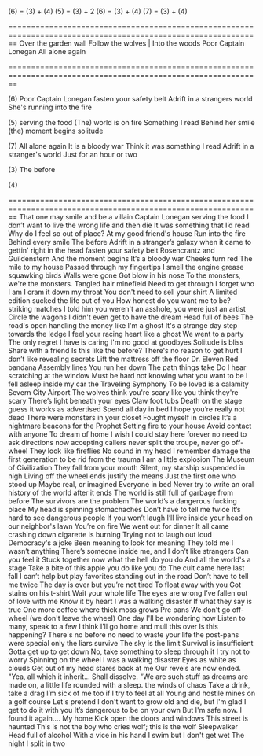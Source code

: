 (6) = (3) + (4)
(5) = (3) + 2
(6) = (3) + (4)
(7) = (3) + (4)

==============================================================================================================
Over the garden wall
Follow the wolves       | Into the woods
Poor Captain Lonegan
All alone again

==============================================================================================================

(6)
Poor Captain Lonegan
fasten your safety belt
Adrift in a strangers world
She's running into the fire

(5)
serving the food
(The) world is on fire
Something I read
Behind her smile
(the) moment begins
solitude

(7)
All alone again
It is a bloody war
Think it was something I read
Adrift in a stranger's world
Just for an hour or two

(3)
The before

(4)




==============================================================================================================
That one may smile and be a villain
Captain Lonegan
serving the food
I don’t want to live the wrong life and then die
It was something that I’d read
Why do I feel so out of place?
At my good friend's house
Run into the fire
Behind every smile
The before
Adrift in a stranger’s galaxy
when it came to gettin' right in the head
fasten your safety belt
Rosencrantz and Guildenstern
And the moment begins
It’s a bloody war
Cheeks turn red
The mile to my house
Passed through my fingertips
I smell the engine grease
squawking birds
Walls were gone
Got blow in his nose 
To the monsters, we're the monsters.
Tangled hair
minefield
Need to get through
I forget who I am
I cram it down my throat
You don't need to sell your shirt
A limited edition
sucked the life out of you
How honest do you want me to be?
striking matches
I told him you weren't an asshole, you were just an artist
Circle the wagons
I didn't even get to have the dream
Head full of bees
The road's open
handling the money
like I'm a ghost
It's a strange day
step towards the ledge
I feel your racing heart
like a ghost
We went to a party
The only regret I have is caring
I'm no good at goodbyes
Solitude is bliss
Share with a friend
Is this like the before?
There's no reason to get hurt
I don’t like revealing secrets
Lift the mattress off the floor
Dr. Eleven
Red bandana
Assembly lines
You run her down
The path things take
Do I hear scratching at the window
Must be hard not knowing what you want to be
I fell asleep inside my car
the Traveling Symphony
To be loved is a calamity
Severn City Airport
The wolves think you're scary like you think they're scary
There’s light beneath your eyes
Claw foot tubs
Death on the stage
guess it works  as advertised
Spend all day in bed
I hope you’re really not dead
There were monsters in your closet
Fought myself in circles
It’s a nightmare
beacons for the Prophet
Setting fire to your house
Avoid contact with anyone
To dream of home
I wish I could stay here forever
no need to ask directions
now accepting callers
never split the troupe, never go off-wheel
They look like fireflies
No sound in my head
I remember damage
the first generation to be rid from the trauma
I am a little explosion
The Museum of Civilization
They fall from your mouth
Silent, my starship suspended in nigh
Living off the wheel
ends justify the means
Just the first one who stood up
Maybe real, or imagined
Everyone in bed
Never try to write an oral history of the world after it ends
The world is still full of garbage from before
The survivors are the problem
The world’s a dangerous fucking place
My head is spinning
stomachaches 
Don’t have to tell me twice
It’s hard to see dangerous people
If you won’t laugh
I’ll live inside your head
on our neighbor's lawn
You’re on fire 
We went out for dinner
It all came crashing down
cigarette is burning
Trying not to laugh out loud
Democracy's a joke
Been meaning to look for meaning
They told me I wasn’t anything
There’s someone inside me, and I don’t like strangers
Can you feel it
Stuck together
now what the hell do you do
And all the world's a stage
Take a bite of this apple
you do like you do
The cult came here last fall
I can’t help but play favorites
standing out in the road
Don’t have to tell me twice
The day is over but you’re not tired
To float away with you 
Got stains on his t-shirt
Wait your whole life
The eyes are wrong
I’ve fallen out of love with me
Know it by heart
I was a walking disaster
If what they say is true
One more coffee
where thick moss grows
Pre pans
We don't go off-wheel (we don't leave the wheel)
One day I'll be wondering how
Listen to many, speak to a few
I think I'll go home and mull this over
Is this happening?
There's no before
no need to waste your life
the post-pans were special
only the liars survive
The sky is the limit
Survival is insufficient
Gotta get up to get down
No, take something to sleep through it
I try not to worry
Spinning on the wheel
I was a walking disaster
Eyes as white as clouds
Get out of my head
stares back at me 
Our revels are now ended. "Yea, all which it inherit... Shall dissolve. "We are such stuff as dreams are made on, a little life rounded with a sleep.
the winds of chaos
Take a drink, take a drag
I’m sick of me too
if I try to feel at all
Young and hostile
mines on a golf course
Let's pretend
I don't want to grow old and die, but I'm glad I get to do it with you
It’s dangerous to be on your own
But I'm safe now. I found it again.... My home
Kick open the doors and windows
This street is haunted
This is not the boy who cries wolf; this is the wolf
Sleepwalker
Head full of alcohol
With a vice in his hand
I swim but I don't get wet 
The night I split in two
